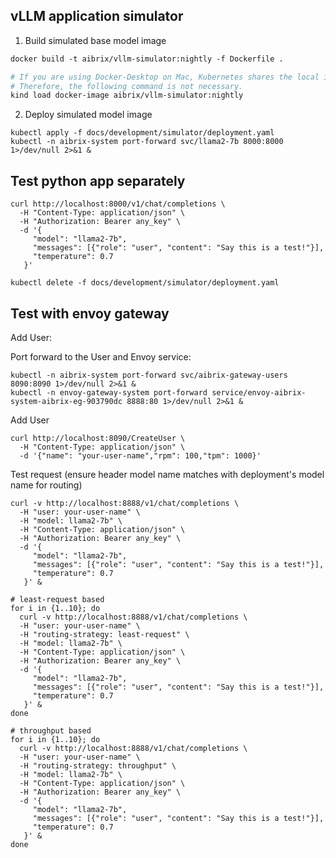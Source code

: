 ## vLLM application simulator

1. Build simulated base model image
```dockerfile
docker build -t aibrix/vllm-simulator:nightly -f Dockerfile .

# If you are using Docker-Desktop on Mac, Kubernetes shares the local image repository with Docker.
# Therefore, the following command is not necessary.
kind load docker-image aibrix/vllm-simulator:nightly
```

2. Deploy simulated model image
```shell
kubectl apply -f docs/development/simulator/deployment.yaml
kubectl -n aibrix-system port-forward svc/llama2-7b 8000:8000 1>/dev/null 2>&1 &
```

## Test python app separately

```shell
curl http://localhost:8000/v1/chat/completions \
  -H "Content-Type: application/json" \
  -H "Authorization: Bearer any_key" \
  -d '{
     "model": "llama2-7b",
     "messages": [{"role": "user", "content": "Say this is a test!"}],
     "temperature": 0.7
   }'
```

```shell
kubectl delete -f docs/development/simulator/deployment.yaml
```

## Test with envoy gateway

Add User:


Port forward to the User and Envoy service:
```shell
kubectl -n aibrix-system port-forward svc/aibrix-gateway-users 8090:8090 1>/dev/null 2>&1 &
kubectl -n envoy-gateway-system port-forward service/envoy-aibrix-system-aibrix-eg-903790dc 8888:80 1>/dev/null 2>&1 &
```

Add User
```shell
curl http://localhost:8090/CreateUser \
  -H "Content-Type: application/json" \
  -d '{"name": "your-user-name","rpm": 100,"tpm": 1000}'
```

Test request (ensure header model name matches with deployment's model name for routing)
```shell
curl -v http://localhost:8888/v1/chat/completions \
  -H "user: your-user-name" \
  -H "model: llama2-7b" \
  -H "Content-Type: application/json" \
  -H "Authorization: Bearer any_key" \
  -d '{
     "model": "llama2-7b",
     "messages": [{"role": "user", "content": "Say this is a test!"}],
     "temperature": 0.7
   }' &

# least-request based
for i in {1..10}; do
  curl -v http://localhost:8888/v1/chat/completions \
  -H "user: your-user-name" \
  -H "routing-strategy: least-request" \
  -H "model: llama2-7b" \
  -H "Content-Type: application/json" \
  -H "Authorization: Bearer any_key" \
  -d '{
     "model": "llama2-7b",
     "messages": [{"role": "user", "content": "Say this is a test!"}],
     "temperature": 0.7
   }' &
done

# throughput based
for i in {1..10}; do
  curl -v http://localhost:8888/v1/chat/completions \
  -H "user: your-user-name" \
  -H "routing-strategy: throughput" \
  -H "model: llama2-7b" \
  -H "Content-Type: application/json" \
  -H "Authorization: Bearer any_key" \
  -d '{
     "model": "llama2-7b",
     "messages": [{"role": "user", "content": "Say this is a test!"}],
     "temperature": 0.7
   }' &
done
```